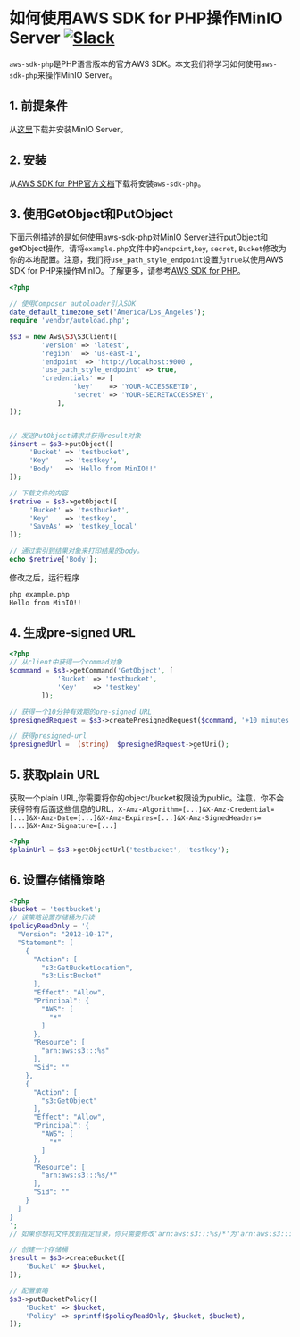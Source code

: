 # 如何使用AWS SDK for PHP操作MinIO Server [![Slack](https://slack.min.io/slack?type=svg)](https://slack.min.io)

`aws-sdk-php`是PHP语言版本的官方AWS SDK。本文我们将学习如何使用`aws-sdk-php`来操作MinIO Server。

## 1. 前提条件

从[这里](https://docs.min.io/docs/minio-quickstart-guide)下载并安装MinIO Server。

## 2. 安装

从[AWS SDK for PHP官方文档](https://docs.aws.amazon.com/aws-sdk-php/v3/guide/getting-started/installation.html)下载将安装`aws-sdk-php`。

## 3. 使用GetObject和PutObject

下面示例描述的是如何使用aws-sdk-php对MinIO Server进行putObject和getObject操作。请将``example.php``文件中的``endpoint``,``key``, ``secret``, ``Bucket``修改为你的本地配置。注意，我们将`use_path_style_endpoint`设置为`true`以使用AWS SDK for PHP来操作MinIO。了解更多，请参考[AWS SDK for PHP](http://docs.aws.amazon.com/aws-sdk-php/v3/api/class-Aws.S3.S3Client.html#___construct)。


```php
<?php

// 使用Composer autoloader引入SDK
date_default_timezone_set('America/Los_Angeles');
require 'vendor/autoload.php';

$s3 = new Aws\S3\S3Client([
        'version' => 'latest',
        'region'  => 'us-east-1',
        'endpoint' => 'http://localhost:9000',
        'use_path_style_endpoint' => true,
        'credentials' => [
                'key'    => 'YOUR-ACCESSKEYID',
                'secret' => 'YOUR-SECRETACCESSKEY',
            ],
]);


// 发送PutObject请求并获得result对象
$insert = $s3->putObject([
     'Bucket' => 'testbucket',
     'Key'    => 'testkey',
     'Body'   => 'Hello from MinIO!!'
]);

// 下载文件的内容
$retrive = $s3->getObject([
     'Bucket' => 'testbucket',
     'Key'    => 'testkey',
     'SaveAs' => 'testkey_local'
]);

// 通过索引到结果对象来打印结果的body。
echo $retrive['Body'];
```

修改之后，运行程序

```sh
php example.php
Hello from MinIO!!
```

## 4. 生成pre-signed URL

```php
<?php
// 从client中获得一个commad对象
$command = $s3->getCommand('GetObject', [
            'Bucket' => 'testbucket',
            'Key'    => 'testkey'
        ]);

// 获得一个10分钟有效期的pre-signed URL
$presignedRequest = $s3->createPresignedRequest($command, '+10 minutes');

// 获得presigned-url
$presignedUrl =  (string)  $presignedRequest->getUri();
```

## 5. 获取plain URL 

获取一个plain URL,你需要将你的object/bucket权限设为public。注意，你不会获得带有后面这些信息的URL，`X-Amz-Algorithm=[...]&X-Amz-Credential=[...]&X-Amz-Date=[...]&X-Amz-Expires=[...]&X-Amz-SignedHeaders=[...]&X-Amz-Signature=[...]`

```php
<?php
$plainUrl = $s3->getObjectUrl('testbucket', 'testkey');
```

## 6. 设置存储桶策略

```php
<?php
$bucket = 'testbucket';
// 该策略设置存储桶为只读
$policyReadOnly = '{
  "Version": "2012-10-17",
  "Statement": [
    {
      "Action": [
        "s3:GetBucketLocation",
        "s3:ListBucket"
      ],
      "Effect": "Allow",
      "Principal": {
        "AWS": [
          "*"
        ]
      },
      "Resource": [
        "arn:aws:s3:::%s"
      ],
      "Sid": ""
    },
    {
      "Action": [
        "s3:GetObject"
      ],
      "Effect": "Allow",
      "Principal": {
        "AWS": [
          "*"
        ]
      },
      "Resource": [
        "arn:aws:s3:::%s/*"
      ],
      "Sid": ""
    }
  ]
}
';
// 如果你想将文件放到指定目录，你只需要修改'arn:aws:s3:::%s/*'为'arn:aws:s3:::%s/folder/*'

// 创建一个存储桶
$result = $s3->createBucket([
    'Bucket' => $bucket,
]);

// 配置策略
$s3->putBucketPolicy([
    'Bucket' => $bucket,
    'Policy' => sprintf($policyReadOnly, $bucket, $bucket),
]);
```

